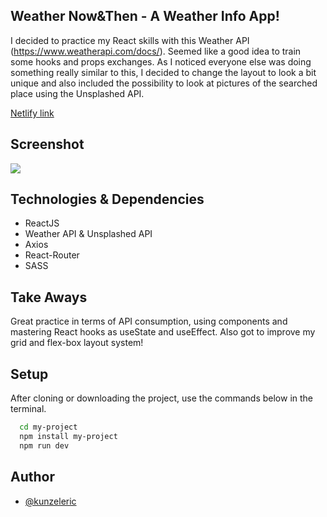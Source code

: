 ## Weather Now&Then - A Weather Info App!

I decided to practice my React skills with this Weather API (https://www.weatherapi.com/docs/). Seemed like a good idea to train some hooks and props exchanges.
As I noticed everyone else was doing something really similar to this, I decided to change the layout to look a bit unique and also included the possibility to look at pictures of the searched place using the Unsplashed API.

<a href="https://weather-react-nowandthen.netlify.app/" target="_blank">Netlify link<a/>

## Screenshot

<img src="https://github.com/kunzeleric/react_Weather/assets/114115220/24f34c57-60ce-4b03-a75b-95c59e22f9d8" />

## Technologies & Dependencies

- ReactJS
- Weather API & Unsplashed API
- Axios
- React-Router
- SASS

  
## Take Aways

Great practice in terms of API consumption, using components and mastering React hooks as useState and useEffect.
Also got to improve my grid and flex-box layout system!

## Setup

After cloning or downloading the project, use the commands below in the terminal.

```bash
  cd my-project
  npm install my-project
  npm run dev
```
    
## Author

- [@kunzeleric](https://www.github.com/kunzeleric)

